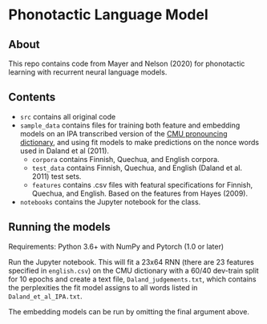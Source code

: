 # Phonotactic Language Model

## About
This repo contains code from Mayer and Nelson (2020) for phonotactic learning with recurrent neural language models.

## Contents
- `src` contains all original code
- `sample_data` contains files for training both feature and embedding models on an IPA transcribed version of the [CMU pronouncing dictionary](https://http://www.speech.cs.cmu.edu/cgi-bin/cmudict), and using fit models to make predictions on the nonce words used in Daland et al (2011). 
  -   `corpora` contains Finnish, Quechua, and English corpora.
  -   `test_data` contains Finnish, Quechua, and English (Daland et al. 2011) test sets.
  -   `features` contains .csv files with featural specifications for Finnish, Quechua, and English. Based on the features from Hayes (2009).
- `notebooks` contains the Jupyter notebook for the class.

## Running the models
Requirements: Python 3.6+ with NumPy and Pytorch (1.0 or later)

Run the Jupyter notebook.
This will fit a 23x64 RNN (there are 23 features specified in `english.csv`) on the CMU dictionary with a 60/40 dev-train split for 10 epochs and create a text file, `Daland_judgements.txt`, which contains the perplexities the fit model assigns to all words listed in `Daland_et_al_IPA.txt`.

The embedding models can be run by omitting the final argument above.



